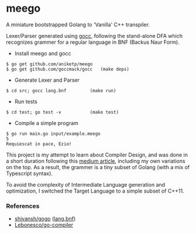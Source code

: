 # meego
A miniature bootstrapped Golang to 'Vanilla' C++ transpiler.

Lexer/Parser generated using [gocc](https://github.com/goccmack/gocc), following
the stand-alone DFA which recognizes grammer for a regular language in BNF (Backus Naur Form).

* Install meego and gocc
```
$ go get github.com/aniketp/meego
$ go get github.com/goccmack/gocc	(make deps)
```

* Generate Lexer and Parser
```
$ cd src; gocc lang.bnf			(make run)
```

* Run tests
```
$ cd test; go test -v			(make test)
```

* Compile a simple program
```
$ go run main.go input/example.meego
5
Requiescat in pace, Ezio!
```

This project is my attempt to learn about Compiler Design, and was done
in a short duration following this [medium article](https://medium.freecodecamp.org/write-a-compiler-in-go-quick-guide-30d2f33ac6e0),
including my own variations on the top. As a result, the grammer is a tiny subset
of Golang (with a mix of Typescript syntax).

To avoid the complexity of Intermediate Language generation and optimization, I
switched the Target Language to a simple subset of C++11.

### References
* [shivansh/gogo](https://github.com/shivansh/gogo) ([lang.bnf](./src/lang.bnf))
* [Lebonesco/go-compiler](https://github.com/Lebeneco/go-compiler)